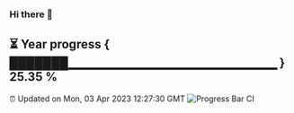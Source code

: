 ### Hi there 👋
⏳ Year progress { ███████▁▁▁▁▁▁▁▁▁▁▁▁▁▁▁▁▁▁▁▁▁▁▁ } 25.35 %
---
⏰ Updated on Mon, 03 Apr 2023 12:27:30 GMT
![Progress Bar CI](https://github.com/liununu/liununu/workflows/Progress%20Bar%20CI/badge.svg)

